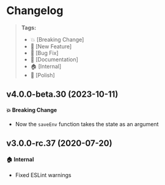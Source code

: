 Changelog
=========

> **Tags:**
> - :boom:       [Breaking Change]
> - :rocket:     [New Feature]
> - :bug:        [Bug Fix]
> - :memo:       [Documentation]
> - :house:      [Internal]
> - :nail_care:  [Polish]

## v4.0.0-beta.30 (2023-10-11)

#### :boom: Breaking Change

* Now the `saveEnv` function takes the state as an argument

## v3.0.0-rc.37 (2020-07-20)

#### :house: Internal

* Fixed ESLint warnings
